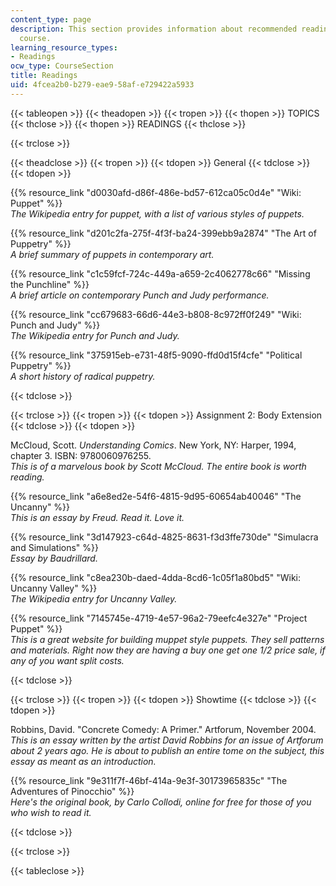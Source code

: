 ```yaml
---
content_type: page
description: This section provides information about recommended readings for the
  course.
learning_resource_types:
- Readings
ocw_type: CourseSection
title: Readings
uid: 4fcea2b0-b279-eae9-58af-e729422a5933
---
```


{{< tableopen >}}
{{< theadopen >}}
{{< tropen >}}
{{< thopen >}}
TOPICS
{{< thclose >}}
{{< thopen >}}
READINGS
{{< thclose >}}

{{< trclose >}}

{{< theadclose >}}
{{< tropen >}}
{{< tdopen >}}
General
{{< tdclose >}}
{{< tdopen >}}


{{% resource_link "d0030afd-d86f-486e-bd57-612ca05c0d4e" "Wiki: Puppet" %}}  
_The Wikipedia entry for puppet, with a list of various styles of puppets._

{{% resource_link "d201c2fa-275f-4f3f-ba24-399ebb9a2874" "The Art of Puppetry" %}}  
_A brief summary of puppets in contemporary art._

{{% resource_link "c1c59fcf-724c-449a-a659-2c4062778c66" "Missing the Punchline" %}}  
_A brief article on contemporary Punch and Judy performance._

{{% resource_link "cc679683-66d6-44e3-b808-8c972ff0f249" "Wiki: Punch and Judy" %}}  
_The Wikipedia entry for Punch and Judy._

{{% resource_link "375915eb-e731-48f5-9090-ffd0d15f4cfe" "Political Puppetry" %}}  
_A short history of radical puppetry._


{{< tdclose >}}

{{< trclose >}}
{{< tropen >}}
{{< tdopen >}}
Assignment 2: Body Extension
{{< tdclose >}}
{{< tdopen >}}


McCloud, Scott. _Understanding Comics_. New York, NY: Harper, 1994, chapter 3. ISBN: 9780060976255.  
_This is of a marvelous book by Scott McCloud. The entire book is worth reading._

{{% resource_link "a6e8ed2e-54f6-4815-9d95-60654ab40046" "The Uncanny" %}}  
_This is an essay by Freud. Read it. Love it._

{{% resource_link "3d147923-c64d-4825-8631-f3d3ffe730de" "Simulacra and Simulations" %}}  
_Essay by Baudrillard._

{{% resource_link "c8ea230b-daed-4dda-8cd6-1c05f1a80bd5" "Wiki: Uncanny Valley" %}}  
_The Wikipedia entry for Uncanny Valley._

{{% resource_link "7145745e-4719-4e57-96a2-79eefc4e327e" "Project Puppet" %}}  
_This is a great website for building muppet style puppets. They sell patterns and materials. Right now they are having a buy one get one 1/2 price sale, if any of you want split costs._


{{< tdclose >}}

{{< trclose >}}
{{< tropen >}}
{{< tdopen >}}
Showtime
{{< tdclose >}}
{{< tdopen >}}


Robbins, David. "Concrete Comedy: A Primer." Artforum, November 2004.  
_This is an essay written by the artist David Robbins for an issue of Artforum about 2 years ago. He is about to publish an entire tome on the subject, this essay as meant as an introduction._

{{% resource_link "9e311f7f-46bf-414a-9e3f-30173965835c" "The Adventures of Pinocchio" %}}  
_Here's the original book, by Carlo Collodi, online for free for those of you who wish to read it._


{{< tdclose >}}

{{< trclose >}}

{{< tableclose >}}